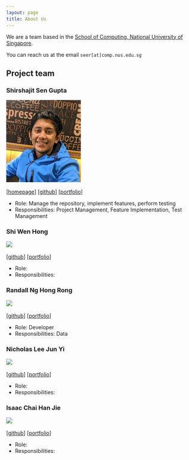 ```yaml
---
layout: page
title: About Us
---
```


We are a team based in the [School of Computing, National University of Singapore](http://www.comp.nus.edu.sg).

You can reach us at the email `seer[at]comp.nus.edu.sg`

## Project team

### Shirshajit Sen Gupta

<img src="images/people/shirsho-12.png" width="200px">

[[homepage](https://shirsho-12.github.io)]
[[github](https://github.com/shirsho-12)]
[[portfolio](team/johndoe.md)]

* Role: Manage the repository, implement features, perform testing
* Responsibilities: Project Management, Feature Implementation, Test Management

### Shi Wen Hong

<img src="images/johndoe.png" width="200px">

[[github](http://github.com/jinbesan)]
[[portfolio](team/johndoe.md)]

* Role: 
* Responsibilities: 

### Randall Ng Hong Rong

<img src="images/johndoe.png" width="200px">

[[github](http://github.com/randallnhr)] 
[[portfolio](team/johndoe.md)]

* Role: Developer
* Responsibilities: Data

### Nicholas Lee Jun Yi

<img src="images/johndoe.png" width="200px">

[[github](http://github.com/nicleejy)]
[[portfolio](team/johndoe.md)]

* Role: 
* Responsibilities: 

### Isaac Chai Han Jie

<img src="images/johndoe.png" width="200px">

[[github](http://github.com/gitsac)]
[[portfolio](team/johndoe.md)]

* Role: 
* Responsibilities: 
